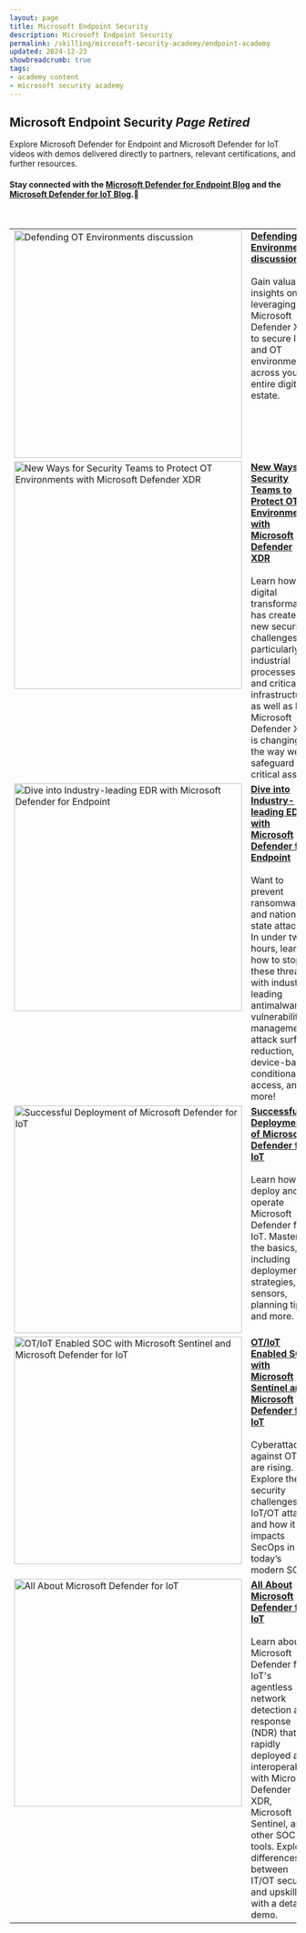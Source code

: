 ```yaml
---
layout: page
title: Microsoft Endpoint Security
description: Microsoft Endpoint Security
permalink: /skilling/microsoft-security-academy/endpoint-academy
updated: 2024-12-23
showbreadcrumb: true
tags: 
- academy content
- microsoft security academy
---
```


## Microsoft Endpoint Security ***Page Retired***
Explore Microsoft Defender for Endpoint and Microsoft Defender for IoT videos with demos delivered directly to partners, relevant certifications, and further resources.

#### Stay connected with the [Microsoft Defender for Endpoint Blog](https://techcommunity.microsoft.com/t5/microsoft-defender-for-endpoint/bg-p/MicrosoftDefenderATPBlog) and the [Microsoft Defender for IoT Blog](https://techcommunity.microsoft.com/t5/microsoft-defender-for-iot-blog/bg-p/MicrosoftDefenderIoTBlog).🔗


<div>&nbsp;</div>


<table>
  <tr style="vertical-align:top">
    <td><a href="https://youtu.be//CxiCWP9H__U"><img src="https://img.youtube.com/vi/CxiCWP9H__U/maxresdefault.jpg" alt="Defending OT Environments discussion" width="400" height="400"></a></td>
    <td><a href="https://youtu.be/CxiCWP9H__U"><b>Defending OT Environments discussion</b></a><br><br>Gain valuable insights on leveraging Microsoft Defender XDR to secure IT and OT environments across your entire digital estate.</td>
  </tr>
  <tr style="vertical-align:top">
    <td><a href="https://youtu.be/D8RUKcimCzE"><img src="https://img.youtube.com/vi/D8RUKcimCzE/maxresdefault.jpg" alt="New Ways for Security Teams to Protect OT Environments with Microsoft Defender XDR" width="400" height="400"></a></td>
    <td><a href="https://youtu.be/D8RUKcimCzE"><b>New Ways for Security Teams to Protect OT Environments with Microsoft Defender XDR</b></a><br><br>Learn how digital transformation has created new security challenges, particularly in industrial processes and critical infrastructure, as well as how Microsoft Defender XDR is changing the way we safeguard critical assets.</td>
  </tr>
  <tr style="vertical-align:top">
    <td><a href="https://youtu.be/PfLww62IeyE"><img src="https://img.youtube.com/vi/PfLww62IeyE/maxresdefault.jpg" alt="Dive into Industry-leading EDR with Microsoft Defender for Endpoint" width="400" height="400"></a></td>
    <td><a href="https://youtu.be/PfLww62IeyE"><b>Dive into Industry-leading EDR with Microsoft Defender for Endpoint</b></a><br><br>Want to prevent ransomware and nation-state attacks? In under two hours, learn how to stop these threats with industry-leading antimalware, vulnerability management, attack surface reduction, device-based conditional access, and more!</td>
  </tr>
  <tr style="vertical-align:top">
    <td><a href="https://youtu.be/iwEAHiN6BOI"><img src="https://img.youtube.com/vi/iwEAHiN6BOI/maxresdefault.jpg" alt="Successful Deployment of Microsoft Defender for IoT" width="400" height="400"></a></td>
    <td><a href="https://youtu.be/iwEAHiN6BOI"><b>Successful Deployment of Microsoft Defender for IoT</b></a><br><br>Learn how to deploy and operate Microsoft Defender for IoT. Master the basics, including deployment strategies, IoT sensors, planning tips, and more.</td>
  </tr>
  <tr style="vertical-align:top">
    <td><a href="https://youtu.be/1wBIO2g7vcM"><img src="https://img.youtube.com/vi/1wBIO2g7vcM/maxresdefault.jpg" alt="OT/IoT Enabled SOC with Microsoft Sentinel and Microsoft Defender for IoT" width="400" height="400"></a></td>
    <td><a href="https://youtu.be/1wBIO2g7vcM"><b>OT/IoT Enabled SOC with Microsoft Sentinel and Microsoft Defender for IoT</b></a><br><br>Cyberattacks against OT/IoT are rising. Explore the security challenges of IoT/OT attacks and how it impacts SecOps in today’s modern SOC.</td>
 </tr>
  <tr style="vertical-align:top">
    <td><a href="https://youtu.be/-j9qj-JfN98"><img src="https://img.youtube.com/vi/-j9qj-JfN98/maxresdefault.jpg" alt="All About Microsoft Defender for IoT" width="400" height="400"></a></td>
    <td><a href="https://youtu.be/-j9qj-JfN98"><b>All About Microsoft Defender for IoT</b></a><br><br>Learn about Microsoft Defender for IoT's agentless network detection and response (NDR) that is rapidly deployed and interoperable with Microsoft Defender XDR, Microsoft Sentinel, and other SOC tools. Explore differences between IT/OT security and upskill with a detailed demo.</td>
  </tr>